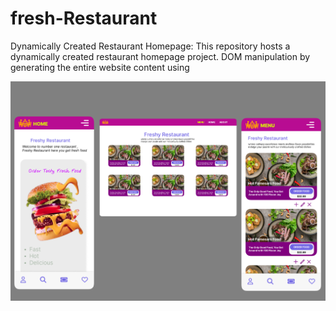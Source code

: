 # fresh-Restaurant
Dynamically Created Restaurant Homepage: This repository hosts a dynamically created restaurant homepage project. DOM manipulation by generating the entire website content using

<img src="Frame 28.jpg">